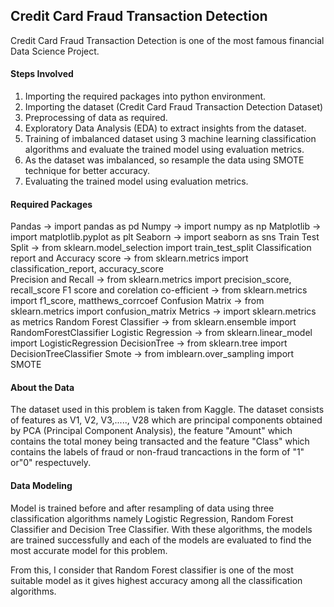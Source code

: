 ## Credit Card Fraud Transaction Detection
 Credit Card Fraud Transaction Detection is one of the most famous financial Data Science Project. 
 
 #### Steps Involved
 1. Importing the required packages into python environment.
 2. Importing the dataset (Credit Card Fraud Transaction Detection Dataset)
 3. Preprocessing of data as required.
 4. Exploratory Data Analysis (EDA) to extract insights from the dataset.
 5. Training of imbalanced dataset using 3 machine learning classification algorithms and evaluate the trained model using evaluation metrics.
 6. As the dataset was imbalanced, so resample the data using SMOTE technique for better accuracy.
 7. Evaluating the trained model using evaluation metrics.
 
 #### Required Packages
Pandas -> import pandas as pd
Numpy -> import numpy as np
Matplotlib -> import matplotlib.pyplot as plt
Seaborn -> import seaborn as sns
Train Test Split -> from sklearn.model_selection import train_test_split
Classification report and Accuracy score -> from sklearn.metrics import classification_report, accuracy_score  
Precision and Recall -> from sklearn.metrics import precision_score, recall_score 
F1 score and corelation co-efficient -> from sklearn.metrics import f1_score, matthews_corrcoef 
Confusion Matrix -> from sklearn.metrics import confusion_matrix 
Metrics -> import sklearn.metrics as metrics
Random Forest Classifier -> from sklearn.ensemble import RandomForestClassifier 
Logistic Regression -> from sklearn.linear_model import LogisticRegression
DecisionTree -> from sklearn.tree import DecisionTreeClassifier 
Smote -> from imblearn.over_sampling import SMOTE
 
 #### About the Data
 The dataset used in this problem is taken from Kaggle.
 The dataset consists of features as V1, V2, V3,....., V28 which are principal components obtained by PCA (Principal Component Analysis), the feature "Amount" which contains the total money being transacted and the feature "Class" which contains the labels of fraud or non-fraud trancactions in the form of "1" or"0" respectuvely.
 
 #### Data Modeling
 Model is trained before and after resampling of data using three classification algorithms namely Logistic Regression, Random Forest Classifier and Decision Tree Classifier. With these algorithms, the models are trained successfully and each of the models are evaluated to find the most accurate model for this problem. 
 
 From this, I consider that Random Forest classifier is one of the most suitable model as it gives highest accuracy among all the classification algorithms.
